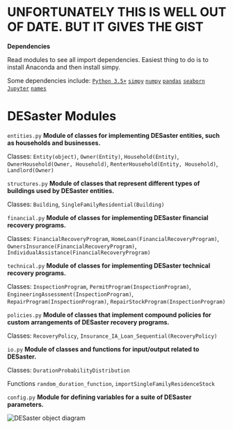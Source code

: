 # UNFORTUNATELY THIS IS WELL OUT OF DATE. BUT IT GIVES THE GIST

**Dependencies**

Read modules to see all import dependencies. Easiest thing to do is to install Anaconda and then install simpy.

Some dependencies include:
[`Python 3.5+`](https://www.python.org/downloads/)
[`simpy`](https://simpy.readthedocs.io/en/latest/)
[`numpy`](http://www.numpy.org)
[`pandas`](http://pandas.pydata.org)
[`seaborn`](https://seaborn.pydata.org)
[`Jupyter`](http://jupyter.readthedocs.io/en/latest/install.html)
[`names`](https://pypi.python.org/pypi/names/)

# DESaster Modules

`entities.py` **Module of classes for implementing DESaster entities, such as households and businesses.**

Classes:
`Entity(object)`, 
`Owner(Entity)`, 
`Household(Entity)`, 
`OwnerHousehold(Owner, Household)`, 
`RenterHousehold(Entity, Household)`, 
`Landlord(Owner)`

`structures.py` **Module of classes that represent different types of buildings used by DESaster entities.**

Classes:
`Building`, 
`SingleFamilyResidential(Building)`

`financial.py` **Module of classes for implementing DESaster financial recovery programs.**

Classes:
`FinancialRecoveryProgram`, 
`HomeLoan(FinancialRecoveryProgram)`, 
`OwnersInsurance(FinancialRecoveryProgram)`, 
`IndividualAssistance(FinancialRecoveryProgram)` 

`technical.py` **Module of classes for implementing DESaster technical recovery programs.**

Classes:
`InspectionProgram`, 
`PermitProgram(InspectionProgram)`, 
`EngineeringAssessment(InspectionProgram)`, 
`RepairProgram(InspectionProgram)`, 
`RepairStockProgram(InspectionProgram)`

`policies.py` **Module of classes that implement compound policies for custom arrangements of DESaster recovery programs.**

Classes:
`RecoveryPolicy`, 
`Insurance_IA_Loan_Sequential(RecoveryPolicy)`

`io.py` **Module of classes and functions for input/output related to DESaster.**

Classes:
`DurationProbabilityDistribution`

Functions
`random_duration_function`, 
`importSingleFamilyResidenceStock` 

`config.py` **Module for defining variables for a suite of DESaster parameters.**

![DESaster object diagram](classes_desaster.png "Object diagram of DESaster")



